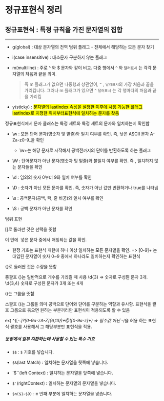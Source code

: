 # 정규표현식 정리

## 정규표현식 : 특정 규칙을 가진 문자열의 집합

---

- g(global) : 대상 문자열의 전역 범위 플래그 - 전체에서 해당하는 모든 문자 찾기

- i(case insensitive) : 대소문자 구분하지 않는 플래그

- m(multiline) : 주로 ^ 와 $ 문자와 같이  비교. 다중 행에서 `^` 와 `달러표시`  는 각각 문자열의 처음과 끝을 의미. 
  
  >  즉 m 플래그가 없으면 다중행과 상관없이,  `^` , `달러표시`의 가장 처음과 끝을 가리킵니다. 그러나 m 플래그가 있으면 `^` `달러표시` 는 각 행마다의 처음과 끝을 가리킴

- y(sticky) : <mark>문자열의 lastIndex 속성을 설정한 이후에 사용 가능한 플래그 lastIndex로 지정한 위치부터표현식에 일치하는 문자를 찾음 </mark>

정규표현식에서 문자 클래스는 특정 세트와 특정 세트의 문자와 일치하는지 확인함

- \w : 모든 단어 문자(영숫자 및 밑줄)와 일치 여부를 확인. 즉, 낮은 ASCII 문자 A-Za-z0-9_을 확인
  
  - \w+는 해당 문자로 시작해서 공백전까지의 단어를 반환하도록 하는 플래그

- \W : 단어문자가 아닌 문자(영숫자 및 밑줄)와 불일치 여부를 확인. 즉 , 일치하지 않는 문자들을 확인

- \d : 임의의 숫자 0부터 9와 일치 여부를 확인

- \D : 숫자가 아닌 모든 문자를 확인. 즉, 숫자가 아닌 값만 반환하거나 true를 나타냄

- \s : 공백문자(공백, 택, 줄 바꿈)와 일치 여부를 확인

- \S : 공백 문자가 아닌 문자를 확인

범위 표현

[]로 둘러싼 것은 선택을 뜻함

이 안에  넣은 문자 중에서 매칭되는 값을 확인.

+ 한정 기호는 표현식 패턴에 하나 이상 일치하는 모든 문자열을 확인. => [0-9]+ 는 대입된 문자열이 숫자 0~9 중에서 하나라도 일치하는지 확인하는 표현식

{}로 둘러싼 것은 수량을 뜻함

중괄호 {}는 일반적으로 개수를 가리킬 때 사용 \d{3} => 숫자로 구성된 문자 3개. \d{3,4} 숫자로 구성된 문자가 3개 또는 4개

()는 그룹을 뜻함

소괄호 ()는 그룹을 의미 공백으로 단어와 단어를 구분하는 역할과 유사함. 표현식을 괄호 그룹으로 묶으면 원하는 부분끼리만 표현식이 적용되도록 할 수 있음

ex) ^([-_.]?[0-9a-zA-Z]{6,13})+\@([0-9a-z]+) => 필수값 아닌 -_/을 허용 하는 표현식 괄호를 사용해서 그 해당부분만 표현식을 적용.

##### 문장에서 일부 치환하는데 사용할 수 있는 특수 기호

- `$$` : `$` 기호를 넣습니다.

- `$&`(last Match) : 일치하는 문자열을 뒷쪽에 넣습니다.

- `$``(left Context)  : 일치하는 문자열을 앞쪽에 넣습니다.

- `$'`(rightContext) : 일치하는 문자열의 문자열을 넣습니다.

- `$n($1~$9)` : n 번째 부분에 일치하는 문자열을 넣습니다.
